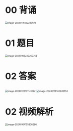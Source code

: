# 00 背诵

<img src="https://cvp.oss-cn-shanghai.aliyuncs.com/picgo/202401161202766.png" alt="image-20240116120239671" style="zoom:50%;" />



# 01 题目

<img src="https://cvp.oss-cn-shanghai.aliyuncs.com/picgo/202401032202942.png" alt="image-20240103220200755" style="zoom:50%;" />



# 02 答案

<img src="https://cvp.oss-cn-shanghai.aliyuncs.com/picgo/202401231011034.png" alt="image-20240123101141822" style="zoom:50%;" />

<img src="https://cvp.oss-cn-shanghai.aliyuncs.com/picgo/202401161409672.png" alt="image-20240116140945552" style="zoom:50%;" />





# 02 视频解析

<img src="https://cvp.oss-cn-shanghai.aliyuncs.com/picgo/202401041558726.png" alt="image-20240104155836266" style="zoom:50%;" />
